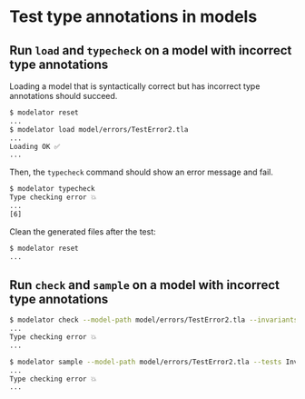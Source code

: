 # Test type annotations in models

## Run `load` and `typecheck` on a model with incorrect type annotations

Loading a model that is syntactically correct but has incorrect type annotations
should succeed.

```sh
$ modelator reset
...
$ modelator load model/errors/TestError2.tla
...
Loading OK ✅
...
```

Then, the `typecheck` command should show an error message and fail.

```sh
$ modelator typecheck
Type checking error 💥
...
[6]
```

Clean the generated files after the test:

```sh
$ modelator reset
...
```

## Run `check` and `sample` on a model with incorrect type annotations

```sh
$ modelator check --model-path model/errors/TestError2.tla --invariants Inv
...
Type checking error 💥
...
```

```sh
$ modelator sample --model-path model/errors/TestError2.tla --tests Inv
...
Type checking error 💥
...
```
